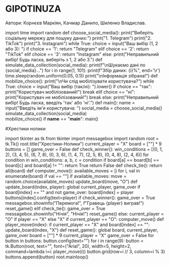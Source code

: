# GIPOTINUZA
Автори:
Корнєєв Маркіян,
Качмар Данило,
Шиленко Владислав.

import time
import random
def choose_social_media():
    print("Виберіть соціальну мережу для пошуку даних:")
    print("1. Telegram")
    print("2. TikTok")
    print("3. Instagram")
    while True:
        choice = input("Ваш вибір (1, 2 або 3): ")
        if choice == '1':
            return "Telegram"
        elif choice == '2':
            return "TikTok"
        elif choice == '3':
            return "Instagram"
        else:
            print("Неправильний вибір! Будь ласка, виберіть з 1, 2 або 3.")
def simulate_data_collection(social_media):
    print(f"\nШукаємо дані по {social_media}...")
    for i in range(1, 101):
        print(f"Збір даних: {i}%", end='\r')
        time.sleep(random.uniform(0.05, 0.1)) 
    print("\nІнформація зібрана!")
def mobilize_choice():
    print("\nЧи слід мобілізувати користувача?")
    while True:
        choice = input("Ваш вибір (так/ні): ").lower()
        if choice == "так":
            print("Користувач мобілізований!")
            break
        elif choice == "ні":
            print("Користувач не мобілізований!")
            break
        else:
            print("Неправильний вибір! Будь ласка, введіть 'так' або 'ні'.")
def main():
    name = input("Введіть ім'я користувача: ")
    social_media = choose_social_media()  
    simulate_data_collection(social_media)  
    mobilize_choice() 
if __name__ == "__main__":
    main()










#Хрестики нолики


import tkinter as tk
from tkinter import messagebox
import random
root = tk.Tk()
root.title("Хрестики-Нолики")
current_player = "X"
board = [""] * 9
buttons = []
game_over = False
def check_winner():
    win_conditions = [(0, 1, 2), (3, 4, 5), (6, 7, 8),
                      (0, 3, 6), (1, 4, 7), (2, 5, 8),
                      (0, 4, 8), (2, 4, 6)]
    for condition in win_conditions:
        a, b, c = condition
        if board[a] == board[b] == board[c] and board[a] != "":
            return True
    return False
def check_tie():
    return all(board)
def computer_move():
    available_moves = [i for i, val in enumerate(board) if val == ""]
    if available_moves:
        move = random.choice(available_moves)
        update_board(move, "О")
def update_board(index, player):
    global current_player, game_over
    if board[index] == "" and not game_over:
        board[index] = player
        buttons[index].config(text=player)
        if check_winner():
            game_over = True
            messagebox.showinfo("Перемога!", f"Гравець {player} виграв!")
            reset_game()
        elif check_tie():
            game_over = True
            messagebox.showinfo("Нічія", "Нічія!")
            reset_game()
        else:
            current_player = "O" if player == "X" else "X"
            if current_player == "O":
                computer_move()
def player_move(index):
    if current_player == "X" and board[index] == "":
        update_board(index, "X")
def reset_game():
    global board, current_player, game_over
    board = [""] * 9
    current_player = "X"
    game_over = False
    for button in buttons:
        button.config(text="")
for i in range(9):
    button = tk.Button(root, text="", font=("Arial", 20), width=5, height=2,
                       command=lambda i=i: player_move(i))
    button.grid(row=i // 3, column=i % 3)
    buttons.append(button)
root.mainloop()
